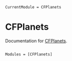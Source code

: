 ```@meta
CurrentModule = CFPlanets
```

# CFPlanets

Documentation for [CFPlanets](https://github.com/ClimFlows/CFPlanets.jl).

```@index
```

```@autodocs
Modules = [CFPlanets]
```
